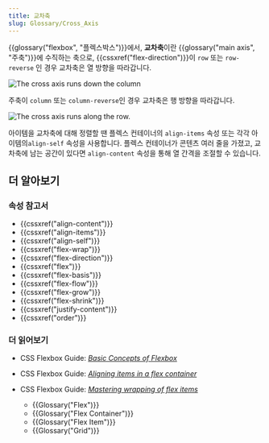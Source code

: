 ```yaml
---
title: 교차축
slug: Glossary/Cross_Axis
---
```


{{glossary("flexbox", "플렉스박스")}}에서, **교차축**이란 {{glossary("main axis", "주축")}}에 수직하는 축으로, {{cssxref("flex-direction")}}이 `row` 또는 `row-reverse` 인 경우 교차축은 열 방향을 따라갑니다.

![The cross axis runs down the column](https://mdn.mozillademos.org/files/15710/Basics3.png)

주축이 `column` 또는 `column-reverse`인 경우 교차축은 행 방향을 따라갑니다.

![The cross axis runs along the row.](https://mdn.mozillademos.org/files/15711/Basics4.png)

아이템을 교차축에 대해 정렬할 땐 플렉스 컨테이너의 `align-items` 속성 또는 각각 아이템의`align-self` 속성을 사용합니다. 플렉스 컨테이너가 콘텐츠 여러 줄을 가졌고, 교차축에 남는 공간이 있다면 `align-content` 속성을 통해 열 간격을 조절할 수 있습니다.

## 더 알아보기

### 속성 참고서

- {{cssxref("align-content")}}
- {{cssxref("align-items")}}
- {{cssxref("align-self")}}
- {{cssxref("flex-wrap")}}
- {{cssxref("flex-direction")}}
- {{cssxref("flex")}}
- {{cssxref("flex-basis")}}
- {{cssxref("flex-flow")}}
- {{cssxref("flex-grow")}}
- {{cssxref("flex-shrink")}}
- {{cssxref("justify-content")}}
- {{cssxref("order")}}

### 더 읽어보기

- CSS Flexbox Guide: _[Basic Concepts of Flexbox](/ko/docs/Web/CSS/CSS_Flexible_Box_Layout/Basic_Concepts_of_Flexbox)_
- CSS Flexbox Guide: _[Aligning items in a flex container](/ko/docs/Web/CSS/CSS_Flexible_Box_Layout/Aligning_Items_in_a_Flex_Container)_
- CSS Flexbox Guide: _[Mastering wrapping of flex items](/ko/docs/Web/CSS/CSS_Flexible_Box_Layout/Mastering_Wrapping_of_Flex_Items)_

  - {{Glossary("Flex")}}
  - {{Glossary("Flex Container")}}
  - {{Glossary("Flex Item")}}
  - {{Glossary("Grid")}}
